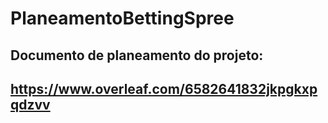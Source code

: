 # PlaneamentoBettingSpree


## Documento de planeamento do projeto:
## https://www.overleaf.com/6582641832jkpgkxpqdzvv
